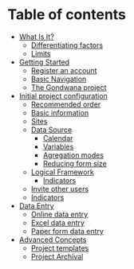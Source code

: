 # Table of contents

- [What Is It?](README.md)
  - [Differentiating factors](what-is-it/factors.md)
  - [Limits](what-is-it/limits.md)
- [Getting Started](getting-started/README.md)
  - [Register an account](getting-started/register-an-account.md)
  - [Basic Navigation](getting-started/basic-navigation.md)
  - [The Gondwana project](getting-started/the-gondwana-project.md)
- [Initial project configuration](initial-project-configuration/README.md)
  - [Recommended order](initial-project-configuration/recommended-order.md)
  - [Basic information](initial-project-configuration/basic-information.md)
  - [Sites](initial-project-configuration/sites.md)
  - [Data Source](initial-project-configuration/data-source/README.md)
    - [Calendar](initial-project-configuration/data-source/calendar.md)
    - [Variables](initial-project-configuration/data-source/variables.md)
    - [Agregation modes](initial-project-configuration/data-source/aggregation-modes.md)
    - [Reducing form size](initial-project-configuration/data-source/reducing-form-size.md)
  - [Logical Framework](initial-project-configuration/logical-framework/README.md)
    - [Indicators](initial-project-configuration/logical-framework/indicators.md)
  - [Invite other users](initial-project-configuration/invite-other-users.md)
  - [Indicators](initial-project-configuration/indicators.md)
- [Data Entry](data-entry/README.md)
  - [Online data entry](data-entry/online-data-entry.md)
  - [Excel data entry](data-entry/excel-data-entry.md)
  - [Paper form data entry](data-entry/paper-form-data-entry.md)
  <!--- [Change tracking](data-entry/change-tracking.md)
  - [Reporting](reporting/README.md)
  - [Using general reporting](reporting/using-general-reporting.md)
  - [Using pivot tables](reporting/using-pivot-tables.md) -->
- [Advanced Concepts](advanced-concepts/README.md)
  - [Project templates](advanced-concepts/project-templates.md)
  - [Project Archival](advanced-concepts/project-archival.md)
  <!-- - [Custom indicator formulas](advanced-concepts/custom-indicator-formulas.md)
  - [Data interpolation](advanced-concepts/data-interpolation.md)
  - [Modifying the structure of forms after data has already been entered](advanced-concepts/modifying-the-structure-of-forms-after-data-has-already-been-entered.md) -->

